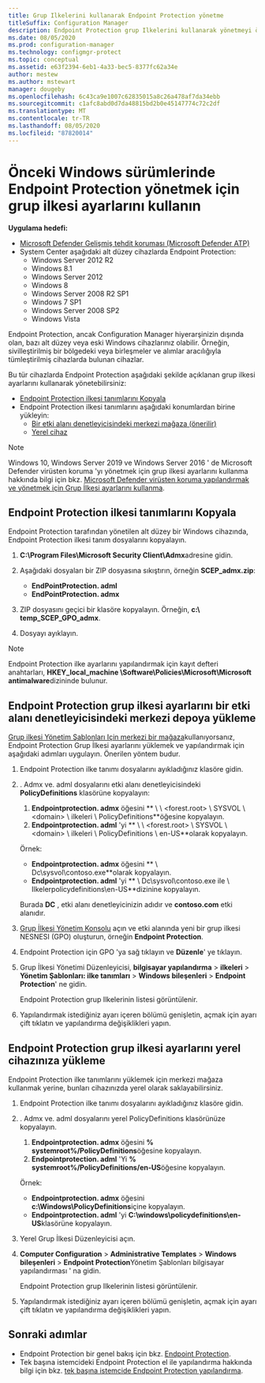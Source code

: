 ```yaml
---
title: Grup Ilkelerini kullanarak Endpoint Protection yönetme
titleSuffix: Configuration Manager
description: Endpoint Protection grup Ilkelerini kullanarak yönetmeyi öğrenin.
ms.date: 08/05/2020
ms.prod: configuration-manager
ms.technology: configmgr-protect
ms.topic: conceptual
ms.assetid: e63f2394-6eb1-4a33-bec5-8377fc62a34e
author: mestew
ms.author: mstewart
manager: dougeby
ms.openlocfilehash: 6c43ca9e1007c62835015a8c26a478af7da34ebb
ms.sourcegitcommit: c1afc8abd0d7da48815bd2b0e45147774c72c2df
ms.translationtype: MT
ms.contentlocale: tr-TR
ms.lasthandoff: 08/05/2020
ms.locfileid: "87820014"
---
```

# <a name="use-group-policy-settings-to-manage-endpoint-protection-in-previous-versions-of-windows"></a>Önceki Windows sürümlerinde Endpoint Protection yönetmek için grup ilkesi ayarlarını kullanın

**Uygulama hedefi:**

- [Microsoft Defender Gelişmiş tehdit koruması (Microsoft Defender ATP)](https://query.prod.cms.rt.microsoft.com/cms/api/am/binary/RE2O8jv)
- System Center aşağıdaki alt düzey cihazlarda Endpoint Protection:
    - Windows Server 2012 R2
    - Windows 8.1
    - Windows Server 2012
    - Windows 8
    - Windows Server 2008 R2 SP1
    - Windows 7 SP1
    - Windows Server 2008 SP2
    - Windows Vista

Endpoint Protection, ancak Configuration Manager hiyerarşinizin dışında olan, bazı alt düzey veya eski Windows cihazlarınız olabilir. Örneğin, sivilleştirilmiş bir bölgedeki veya birleşmeler ve alımlar aracılığıyla tümleştirilmiş cihazlarda bulunan cihazlar. 

Bu tür cihazlarda Endpoint Protection aşağıdaki şekilde açıklanan grup ilkesi ayarlarını kullanarak yönetebilirsiniz:

- [Endpoint Protection ilkesi tanımlarını Kopyala](#copy-endpoint-protection-policy-definitions)
- Endpoint Protection ilkesi tanımlarını aşağıdaki konumlardan birine yükleyin:
    - [Bir etki alanı denetleyicisindeki merkezi mağaza (önerilir)](#load-endpoint-protection-group-policy-settings-into-a-central-store-on-a-domain-controller)
    - [Yerel cihaz](#load-endpoint-protection-group-policy-settings-into-your-local-device)

> [!NOTE]
> Windows 10, Windows Server 2019 ve Windows Server 2016 ' de Microsoft Defender virüsten koruma 'yı yönetmek için grup ilkesi ayarlarını kullanma hakkında bilgi için bkz. [Microsoft Defender virüsten koruma yapılandırmak ve yönetmek için Grup İlkesi ayarlarını kullanma](https://docs.microsoft.com/windows/security/threat-protection/microsoft-defender-antivirus/use-group-policy-microsoft-defender-antivirus).

## <a name="copy-endpoint-protection-policy-definitions"></a>Endpoint Protection ilkesi tanımlarını Kopyala

Endpoint Protection tarafından yönetilen alt düzey bir Windows cihazında, Endpoint Protection ilkesi tanım dosyalarını kopyalayın.

1. **C:\Program Files\Microsoft Security Client\Admx**adresine gidin. 

2. Aşağıdaki dosyaları bir ZIP dosyasına sıkıştırın, örneğin **SCEP_admx.zip**:
    - **EndPointProtection. adml**
    - **EndPointProtection. admx**
3. ZIP dosyasını geçici bir klasöre kopyalayın. Örneğin, **c:\ temp_SCEP_GPO_admx**.
4. Dosyayı ayıklayın. 

> [!NOTE]
> Endpoint Protection ilke ayarlarını yapılandırmak için kayıt defteri anahtarları, **HKEY_local_machine \Software\Policies\Microsoft\Microsoft antimalware**dizininde bulunur.

## <a name="load-endpoint-protection-group-policy-settings-into-a-central-store-on-a-domain-controller"></a>Endpoint Protection grup ilkesi ayarlarını bir etki alanı denetleyicisindeki merkezi depoya yükleme

[Grup ilkesi Yönetim Şablonları Için merkezi bir mağaza](https://support.microsoft.com/help/3087759/how-to-create-and-manage-the-central-store-for-group-policy-administra)kullanıyorsanız, Endpoint Protection Grup İlkesi ayarlarını yüklemek ve yapılandırmak için aşağıdaki adımları uygulayın. Önerilen yöntem budur.

1. Endpoint Protection ilke tanımı dosyalarını ayıkladığınız klasöre gidin.
2. . Admx ve. adml dosyalarını etki alanı denetleyicisindeki **PolicyDefinitions** klasörüne kopyalayın:
    1. **Endpointprotection. admx** öğesini ** \\ \\ \<forest.root\> \\ SYSVOL \\ \<domain\> \\ ilkeleri \\ PolicyDefinitions**öğesine kopyalayın. 
    2. **Endpointprotection. adml** 'yi ** \\ \\ \<forest.root\> \\ SYSVOL \\ \<domain\> \\ ilkeleri \\ PolicyDefinitions \\ en-US**olarak kopyalayın.  

    Örnek:
    
    - **Endpointprotection. admx** öğesini ** \\ Dc\sysvol\contoso.exe**olarak kopyalayın.
    - **Endpointprotection. adml** 'yi ** \\ Dc\sysvol\contoso.exe ile \ Ilkelerpolicydefinitions\en-US**dizinine kopyalayın.
    
    Burada **DC** , etki alanı denetleyicinizin adıdır ve **contoso.com** etki alanıdır.

3. [Grup İlkesi Yönetim Konsolu](https://docs.microsoft.com/internet-explorer/ie11-deploy-guide/group-policy-and-group-policy-mgmt-console-ie11) açın ve etki alanında yeni bir grup ilkesi NESNESI (GPO) oluşturun, örneğin **Endpoint Protection**.
4. Endpoint Protection için GPO 'ya sağ tıklayın ve **Düzenle**' ye tıklayın.
5. Grup İlkesi Yönetimi Düzenleyicisi, **bilgisayar yapılandırma**  >  **ilkeleri**  >  **Yönetim Şablonları: ilke tanımları**  >  **Windows bileşenleri**  >  **Endpoint Protection**' ne gidin.

   Endpoint Protection grup Ilkelerinin listesi görüntülenir.

6. Yapılandırmak istediğiniz ayarı içeren bölümü genişletin, açmak için ayarı çift tıklatın ve yapılandırma değişiklikleri yapın.

## <a name="load-endpoint-protection-group-policy-settings-into-your-local-device"></a>Endpoint Protection grup ilkesi ayarlarını yerel cihazınıza yükleme

Endpoint Protection ilke tanımlarını yüklemek için merkezi mağaza kullanmak yerine, bunları cihazınızda yerel olarak saklayabilirsiniz.

1. Endpoint Protection ilke tanımı dosyalarını ayıkladığınız klasöre gidin.
2. . Admx ve. adml dosyalarını yerel PolicyDefinitions klasörünüze kopyalayın.
    1. **Endpointprotection. admx** öğesini **% systemroot%/PolicyDefinitions**öğesine kopyalayın. 
    2. **Endpointprotection. adml** 'Yi **% systemroot%/PolicyDefinitions/en-US**öğesine kopyalayın.
    
    Örnek:

    - **Endpointprotection. admx** öğesini **c:\Windows\PolicyDefinitions**içine kopyalayın.
    - **Endpointprotection. adml** 'yi **C:\windows\policydefinitions\en-US**klasörüne kopyalayın.
    
3. Yerel Grup İlkesi Düzenleyicisi açın.
4. **Computer Configuration**  >  **Administrative Templates**  >  **Windows bileşenleri**  >  **Endpoint Protection**Yönetim Şablonları bilgisayar yapılandırması ' na gidin.

    Endpoint Protection grup Ilkelerinin listesi görüntülenir.

5. Yapılandırmak istediğiniz ayarı içeren bölümü genişletin, açmak için ayarı çift tıklatın ve yapılandırma değişiklikleri yapın.

## <a name="next-steps"></a>Sonraki adımlar
- Endpoint Protection bir genel bakış için bkz. [Endpoint Protection](endpoint-protection.md).
- Tek başına istemcideki Endpoint Protection el ile yapılandırma hakkında bilgi için bkz. [tek başına istemcide Endpoint Protection yapılandırma](endpoint-protection-configure-standalone-client.md).
